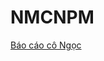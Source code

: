 # NMCNPM
[Báo cáo cô Ngọc](https://docs.google.com/document/d/1hNxo4fle45sZ3YGLM511t4OZOtnb-XkwB1qAmQK7KAQ/edit?usp=sharing)
